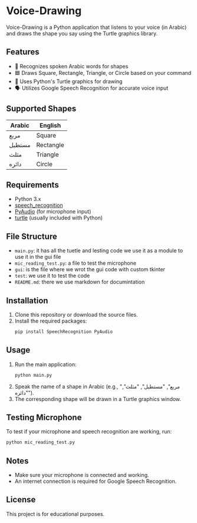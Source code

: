 # Voice-Drawing

Voice-Drawing is a Python application that listens to your voice (in Arabic) and draws the shape you say using the Turtle graphics library.

## Features

- 🎤 Recognizes spoken Arabic words for shapes
- 🟦 Draws Square, Rectangle, Triangle, or Circle based on your command
- 🐢 Uses Python's Turtle graphics for drawing
- 🗣️ Utilizes Google Speech Recognition for accurate voice input

## Supported Shapes

| Arabic   | English   |
|----------|-----------|
| مربع     | Square    |
| مستطيل   | Rectangle |
| مثلث     | Triangle  |
| دائره    | Circle    |

## Requirements

- Python 3.x
- [speech_recognition](https://pypi.org/project/SpeechRecognition/)
- [PyAudio](https://pypi.org/project/PyAudio/) (for microphone input)
- [turtle](https://docs.python.org/3/library/turtle.html) (usually included with Python)


## File Structure

- `main.py`: it has all the tuetle and lesting code we use it as a module to use it in the gui file
- `mic_reading_test.py`: a file to test the microphone
- `gui`: is the file where we wrot the gui code with custom tkinter
- `test`: we use it to test the code
- `README.md`: there we use markdown for documintation

## Installation

1. Clone this repository or download the source files.
2. Install the required packages:
   ```sh
   pip install SpeechRecognition PyAudio
   ```

## Usage

1. Run the main application:
   ```sh
   python main.py
   ```
2. Speak the name of a shape in Arabic (e.g., "مربع", "مستطيل", "مثلث", "دائره").
3. The corresponding shape will be drawn in a Turtle graphics window.

## Testing Microphone

To test if your microphone and speech recognition are working, run:
```sh
python mic_reading_test.py
```

## Notes

- Make sure your microphone is connected and working.
- An internet connection is required for Google Speech Recognition.

## License

This project is for educational purposes.